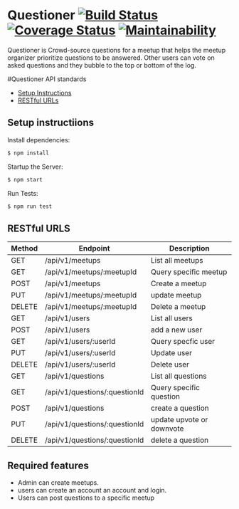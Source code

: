 # Questioner [![Build Status](https://travis-ci.com/vestineugenewimana/Questioner.svg?branch=MeetupAPI)](https://travis-ci.com/vestineugenewimana/Questioner) [![Coverage Status](https://coveralls.io/repos/github/vestineugenewimana/Questioner/badge.svg?branch=MeetupAPI&kill-cache=1)](https://coveralls.io/github/vestineugenewimana/Questioner?branch=MeetupAPI&service=githu) [![Maintainability](https://api.codeclimate.com/v1/badges/7b7a510cae44942c3ae3/maintainability)](https://codeclimate.com/github/vestineugenewimana/Questioner/maintainability)
Questioner is Crowd-source questions for a meetup that helps the meetup organizer prioritize
questions to be answered. Other users can vote on asked questions and they bubble to the top or bottom of the log.


#Questioner API standards

- [Setup Instructions](#instructions)
- [RESTful URLs](#restful-urls)

## Setup instructiions

Install dependencies:

```sh
$ npm install
```

Startup the Server:

```sh
$ npm start
```

Run Tests:

```sh
$ npm run test
```

## RESTful URLS

| Method | Endpoint | Description
| --- | --- | -- |
| GET | /api/v1/meetups | List all meetups |
| GET | /api/v1/meetups/:meetupId | Query specific meetup |
| POST | /api/v1/meetups | Create a meetup |
| PUT | /api/v1/meetups/:meetupId | update meetup |
| DELETE | /api/v1/meetups/:meetupId | Delete a meetup |
| GET | /api/v1/users | List all users |
| POST | /api/v1/users | add a new user |
| GET | /api/v1/users/:userId | Query specfic user|
| PUT | /api/v1/users/:userId | Update user |
| DELETE | /api/v1/users/:userId | Delete user|
| GET | /api/v1/questions | List all questions |
| GET | /api/v1/questions/:questionId | Query specific question |
| POST | /api/v1/questions | create a question |
| PUT | /api/v1/questions/:questionId | update upvote or downvote |
| DELETE | /api/v1/questions/:questionId | delete a question |



## Required features

* Admin can create meetups.
* users can create an account an account and login.
* Users can post questions to a specific meetup
